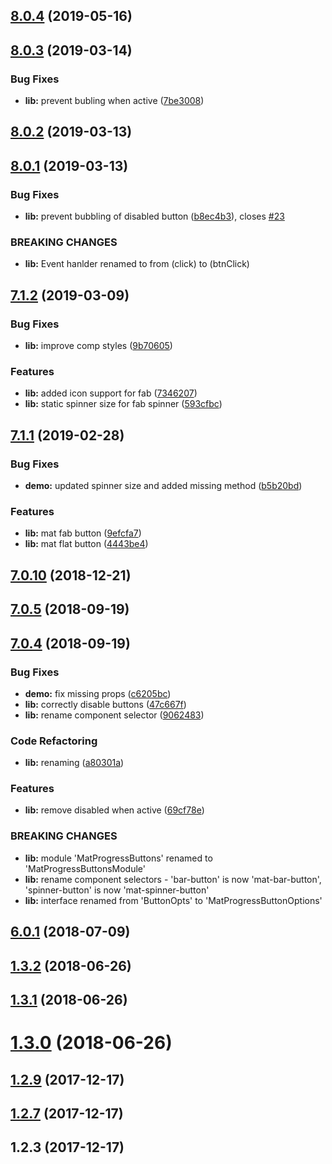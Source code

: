 <a name="8.0.4"></a>
## [8.0.4](https://github.com/michaeldoye/mat-progress-buttons/compare/v8.0.3...v8.0.4) (2019-05-16)



<a name="8.0.3"></a>
## [8.0.3](https://github.com/michaeldoye/mat-progress-buttons/compare/v8.0.2...v8.0.3) (2019-03-14)


### Bug Fixes

* **lib:** prevent bubling when active ([7be3008](https://github.com/michaeldoye/mat-progress-buttons/commit/7be3008))



<a name="8.0.2"></a>
## [8.0.2](https://github.com/michaeldoye/mat-progress-buttons/compare/v8.0.1...v8.0.2) (2019-03-13)



<a name="8.0.1"></a>
## [8.0.1](https://github.com/michaeldoye/mat-progress-buttons/compare/v7.1.2...v8.0.1) (2019-03-13)


### Bug Fixes

* **lib:** prevent bubbling of disabled button ([b8ec4b3](https://github.com/michaeldoye/mat-progress-buttons/commit/b8ec4b3)), closes [#23](https://github.com/michaeldoye/mat-progress-buttons/issues/23)


### BREAKING CHANGES

* **lib:** Event hanlder renamed to from (click) to (btnClick)



<a name="7.1.2"></a>
## [7.1.2](https://github.com/michaeldoye/mat-progress-buttons/compare/v7.1.1...v7.1.2) (2019-03-09)


### Bug Fixes

* **lib:** improve comp styles ([9b70605](https://github.com/michaeldoye/mat-progress-buttons/commit/9b70605))


### Features

* **lib:** added icon support for fab ([7346207](https://github.com/michaeldoye/mat-progress-buttons/commit/7346207))
* **lib:** static spinner size for fab spinner ([593cfbc](https://github.com/michaeldoye/mat-progress-buttons/commit/593cfbc))



<a name="7.1.1"></a>
## [7.1.1](https://github.com/michaeldoye/mat-progress-buttons/compare/v7.0.10...v7.1.1) (2019-02-28)


### Bug Fixes

* **demo:** updated spinner size and added missing method ([b5b20bd](https://github.com/michaeldoye/mat-progress-buttons/commit/b5b20bd))


### Features

* **lib:** mat fab button ([9efcfa7](https://github.com/michaeldoye/mat-progress-buttons/commit/9efcfa7))
* **lib:** mat flat button ([4443be4](https://github.com/michaeldoye/mat-progress-buttons/commit/4443be4))



<a name="7.0.10"></a>
## [7.0.10](https://github.com/michaeldoye/mat-progress-buttons/compare/v7.0.5...v7.0.10) (2018-12-21)



<a name="7.0.5"></a>
## [7.0.5](https://github.com/michaeldoye/mat-progress-buttons/compare/v7.0.4...v7.0.5) (2018-09-19)



<a name="7.0.4"></a>
## [7.0.4](https://github.com/michaeldoye/mat-progress-buttons/compare/v6.0.1...v7.0.4) (2018-09-19)


### Bug Fixes

* **demo:** fix missing props ([c6205bc](https://github.com/michaeldoye/mat-progress-buttons/commit/c6205bc))
* **lib:** correctly disable buttons ([47c667f](https://github.com/michaeldoye/mat-progress-buttons/commit/47c667f))
* **lib:** rename component selector ([9062483](https://github.com/michaeldoye/mat-progress-buttons/commit/9062483))


### Code Refactoring

* **lib:** renaming ([a80301a](https://github.com/michaeldoye/mat-progress-buttons/commit/a80301a))


### Features

* **lib:** remove disabled when active ([69cf78e](https://github.com/michaeldoye/mat-progress-buttons/commit/69cf78e))


### BREAKING CHANGES

* **lib:** module 'MatProgressButtons' renamed to 'MatProgressButtonsModule'
* **lib:** rename component selectors - 'bar-button' is now 'mat-bar-button', 'spinner-button' is now 'mat-spinner-button'
* **lib:** interface renamed from 'ButtonOpts' to 'MatProgressButtonOptions'



<a name="6.0.1"></a>
## [6.0.1](https://github.com/michaeldoye/mat-progress-buttons/compare/v1.3.2...v6.0.1) (2018-07-09)



<a name="1.3.2"></a>
## [1.3.2](https://github.com/michaeldoye/mat-progress-buttons/compare/v1.3.1...v1.3.2) (2018-06-26)



<a name="1.3.1"></a>
## [1.3.1](https://github.com/michaeldoye/mat-progress-buttons/compare/v1.3.0...v1.3.1) (2018-06-26)



<a name="1.3.0"></a>
# [1.3.0](https://github.com/michaeldoye/mat-progress-buttons/compare/v1.2.9...v1.3.0) (2018-06-26)



<a name="1.2.9"></a>
## [1.2.9](https://github.com/michaeldoye/mat-progress-buttons/compare/v1.2.7...v1.2.9) (2017-12-17)



<a name="1.2.7"></a>
## [1.2.7](https://github.com/michaeldoye/mat-progress-buttons/compare/v1.2.3...v1.2.7) (2017-12-17)



<a name="1.2.3"></a>
## 1.2.3 (2017-12-17)



